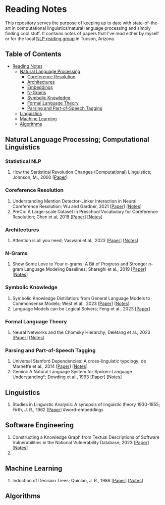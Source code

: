 # Reading Notes

This repository serves the purpose of keeping up to date with state-of-the-art in computational linguistics/natural language processing and simply finding cool stuff. It contains notes of papers that I've read either by myself or for the local [NLP reading group](https://github.com/clulab/nlp-reading-group) in Tucson, Arizona.

Table of Contents
-----------------

* [Reading Notes](#reading-notes)
  * [Natural Language Processing](#natural-language-processing-computational-linguistics)
    * [Coreference Resolution](#coreference-resolution)
    * [Architectures](#architectures)
    * [Embeddings](#embeddings)
    * [N-Grams](#n-grams)
    * [Symbolic Knowledge](#symbolic-knowledge)
    * [Formal Language Theory](#formal-language-theory)
    * [Parsing and Part-of-Speech Tagging](#parsing)
  * [Linguistics](#linguistics)
  * [Machine Learning](#machine-learning)
  * [Algorithms](#algorithms)


## Natural Language Processing; Computational Linguistics

### Statistical NLP
1. How the Statistical Revolution Changes (Computational) Linguistics; Johnson, M., 2000 [[Paper](https://aclanthology.org/W09-0103/)]
   
### Coreference Resolution
1. Understanding Mention Detector-Linker Interaction in Neural Coreference Resolution; Wu and Gardner, 2021 [[Paper](https://aclanthology.org/2021.crac-1.16/)] [[Notes](https://github.com/weezymatt/papers/blob/main/2023/2021.crac-1.16.md)]
2. PreCo: A Large-scale Dataset in Preschool Vocabulary for Coreference Resolution; Chen et al, 2018 [[Paper](https://aclanthology.org/D18-1016/)] [[Notes](https://github.com/weezymatt/papers/blob/main/2023/D18-1016.md)]

###  Architectures 
1. Attention is all you need; Vaswani et al., 2023 [[Paper](https://arxiv.org/abs/1706.03762)] [[Notes](https://github.com/weezymatt/papers/blob/main/2023/1706.03762.md)]

### N-Grams
1. Show Some Love to Your *n*-grams: A Bit of Progress and Stronger *n*-gram Language Modeling Baselines; Shareghi et al., 2019 [[Paper](https://aclanthology.org/N19-1417/)] [[Notes](fillinlater)]

### Symbolic Knowledge
1. Symbolic Knowledge Distillation: from General Language Models to Commonsense Models; West et al., 2023 [[Paper](https://aclanthology.org/2022.naacl-main.341/)] [[Notes](https://github.com/weezymatt/papers/blob/main/2024/2022.naacl-main.341.md)]
2. Language Models can be Logical Solvers; Feng et al., 2023 [[Paper](https://arxiv.org/abs/2311.06158)]
   
### Formal Language Theory
1. Neural Networks and the Chomsky Hierarchy; Delétang et al., 2023  [[Paper](https://arxiv.org/abs/2207.02098)] [[Notes](pending)]

### Parsing and Part-of-Speech Tagging
1. Universal Stanford Dependencies: A cross-linguistic typology; de Marneffe et al., 2014 [[Paper](https://aclanthology.org/L14-1045/)] [[Notes](pending)]
2. Gemini: A Natural Language System for Spoken-Language Understanding*; Dowding et al., 1993 [[Paper](https://aclanthology.org/P93-1008/)] [[Notes](https://github.com/weezymatt/papers/blob/main/2024/H93-1008.md)]
   
## Linguistics
1. Studies in Linguistic Analysis: A synopsis of linguistic theory 1930-1955; Firth, J. R., 1962 [[Paper](https://cs.brown.edu/courses/csci2952d/readings/lecture1-firth.pdf)] #word-embeddings

## Software Engineering
1. Constructing a Knowledge Graph from Textual Descriptions of Software Vulnerabilities in the National Vulnerability Database, 2023 [[Paper](https://arxiv.org/abs/2305.00382)] [[Notes](https://example.com)]
2. 
## Machine Learning
1. Induction of Decision Trees; Quinlan, J. R., 1986 [[Paper](https://link.springer.com/article/10.1007/BF00116251)] [[Notes](pending)]

## Algorithms
